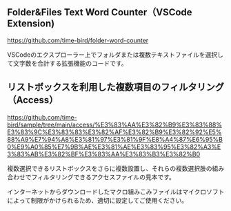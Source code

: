 ## Folder&Files Text Word Counter（VSCode Extension)

https://github.com/time-bird/folder-word-counter

VSCodeのエクスプローラー上でフォルダまたは複数テキストファイルを選択して文字数を合計する拡張機能のコードです。

## リストボックスを利用した複数項目のフィルタリング（Access）

https://github.com/time-bird/sample/tree/main/access/%E3%83%AA%E3%82%B9%E3%83%88%E3%83%9C%E3%83%83%E3%82%AF%E3%82%B9%E3%82%92%E5%88%A9%E7%94%A8%E3%81%97%E3%81%9F%E8%A4%87%E6%95%B0%E9%A0%85%E7%9B%AE%E3%81%AE%E3%83%95%E3%82%A3%E3%83%AB%E3%82%BF%E3%83%AA%E3%83%B3%E3%82%B0

複数選択できるリストボックスをさらに複数設置し、それらの複数選択肢の組み合わせでフィルタリングできるアクセスファイルの見本です。

インターネットからダウンロードしたマクロ組みこみファイルはマイクロソフトによって制限がかけられるため、適切に設定してご使用ください。


